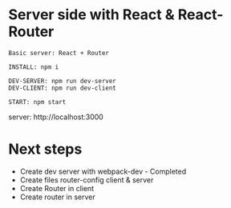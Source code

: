 # Server side with React & React-Router

```
Basic server: React + Router

INSTALL: npm i

DEV-SERVER: npm run dev-server
DEV-CLIENT: npm run dev-client

START: npm start
```

server: http://localhost:3000

# Next steps

- Create dev server with webpack-dev - Completed
- Create files router-config client & server
- Create Router in client
- Create router in server
